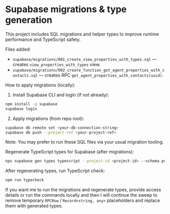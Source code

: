 # Supabase migrations & type generation

This project includes SQL migrations and helper types to improve runtime performance and TypeScript safety.

Files added:
- `supabase/migrations/001_create_view_properties_with_types.sql` — creates `view_properties_with_types` view.
- `supabase/migrations/002_create_function_get_agent_properties_with_contacts.sql` — creates RPC `get_agent_properties_with_contacts(uuid)`.

How to apply migrations (locally):

1. Install Supabase CLI and login (if not already):

```bash
npm install -g supabase
supabase login
```

2. Apply migrations (from repo root):

```bash
supabase db remote set <your-db-connection-string>
supabase db push --project-ref <your-project-ref>
```

Note: You may prefer to run these SQL files via your usual migration tooling.

Regenerate TypeScript types for Supabase (after migrations):

```bash
npx supabase gen types typescript --project-id <project-id> --schema public > src/types/supabase.ts
```

After regenerating types, run TypeScript check:

```bash
npm run typecheck
```

If you want me to run the migrations and regenerate types, provide access details or run the commands locally and then I will continue the sweep to remove temporary `RPCRow` / `Record<string, any>` placeholders and replace them with generated types.
